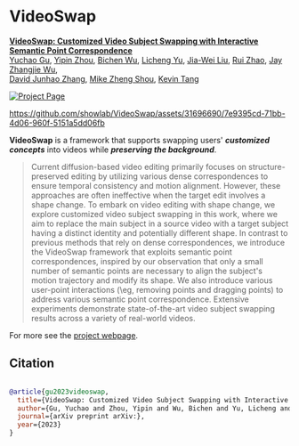 # VideoSwap

**[VideoSwap: Customized Video Subject Swapping with Interactive Semantic Point Correspondence]()**
<br/>
[Yuchao Gu](https://ycgu.site/),
[Yipin Zhou](https://yipin.github.io/),
[Bichen Wu](https://scholar.google.com/citations?user=K3QJPdMAAAAJ&hl=en),
[Licheng Yu](https://lichengunc.github.io/),
[Jia-Wei Liu](https://jia-wei-liu.github.io/),
[Rui Zhao](https://ruizhaocv.github.io/),
[Jay Zhangjie Wu](https://zhangjiewu.github.io/),<br/> 
[David Junhao Zhang](https://junhaozhang98.github.io/),
[Mike Zheng Shou](https://sites.google.com/view/showlab),
[Kevin Tang](https://ai.stanford.edu/~kdtang/)
<br/>

[![Project Page](https://img.shields.io/badge/Project-Website-orange)](https://videoswap.github.io/)



https://github.com/showlab/VideoSwap/assets/31696690/7e9395cd-71bb-4d06-960f-5151a5dd06fb



**VideoSwap** is a framework that supports swapping users' _**customized concepts**_ into videos while _**preserving the background**_. 

>Current diffusion-based video editing primarily focuses on structure-preserved editing by utilizing various dense correspondences to ensure temporal consistency and motion alignment. However, these approaches are often ineffective when the target edit involves a shape change.
To embark on video editing with shape change, we explore customized video subject swapping in this work, where we aim to replace the main subject in a source video with a target subject having a distinct identity and potentially different shape.
In contrast to previous methods that rely on dense correspondences, we introduce the VideoSwap framework that exploits semantic point correspondences, inspired by our observation that only a small number of semantic points are necessary to align the subject's motion trajectory and modify its shape. We also introduce various user-point interactions (\eg, removing points and dragging points) to address various semantic point correspondence. Extensive experiments demonstrate state-of-the-art video subject swapping results across a variety of real-world videos.

For more see the [project webpage](https://videoswap.github.io/).

## Citation

```bibtex

@article{gu2023videoswap,
  title={VideoSwap: Customized Video Subject Swapping with Interactive Semantic Point Correspondence},
  author={Gu, Yuchao and Zhou, Yipin and Wu, Bichen and Yu, Licheng and Liu, Jia-Wei and Zhao, Rui and Wu, Jay Zhangjie and Zhang, David Junhao and Shou, Mike Zheng and Tang, Kevin},
  journal={arXiv preprint arXiv:},
  year={2023}
}

```
